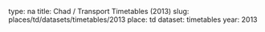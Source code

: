 type: na
title: Chad / Transport Timetables (2013)
slug: places/td/datasets/timetables/2013
place: td
dataset: timetables
year: 2013
